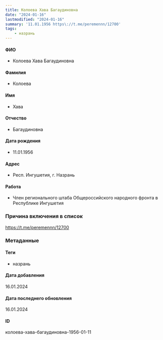 ```yaml
---
title: Колоева Хава Багаудиновна
date: "2024-01-16"
lastmodified: "2024-01-16"
summary: '11.01.1956 https\://t.me/peremennn/12700'
tags: 
    - назрань
---
```

<!--# pp2-->
<!--## Фигурант-->
<!--### Личные данные-->
#### ФИО
- Колоева Хава Багаудиновна
#### Фамилия
- Колоева
#### Имя
- Хава
#### Отчество
- Багаудиновна
#### Дата рождения
- 11.01.1956
#### Адрес
- Респ. Ингушетия, г. Назрань
#### Работа
- Член регионального штаба Общероссийского народного фронта в Республике Ингушетия
### Причина включения в список
https://t.me/peremennn/12700
### Метаданные
#### Теги
- назрань
#### Дата добавления
16.01.2024
#### Дата последнего обновления
16.01.2024
#### ID
колоева-хава-багаудиновна-1956-01-11
<!--## END;-->
